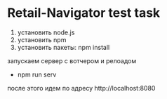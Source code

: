 # Retail-Navigator test task

1. установить node.js
2. установить npm
3. установить пакеты: npm install

запускаем сервер с вотчером и релоадом
- npm run serv

после этого идем по адресу http://localhost:8080